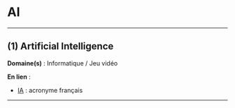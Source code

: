 # AI

--------------------

## (1) Artificial Intelligence

**Domaine(s)** : Informatique / Jeu vidéo

**En lien** :

+ [IA](../I/ia.md) : acronyme français

--------------------